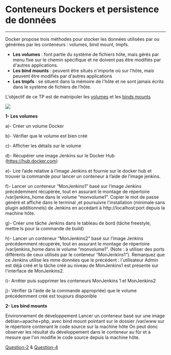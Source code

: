 # Conteneurs Dockers et persistence de données
---
Docker propose trois méthodes pour stocker les données utilisées par ou générées par les conteneurs : volumes, bind mount, tmpfs.
* **Les volumes** : font partie du système de fichiers hôte, mais gérés par menu fixe sur le chemin spécifique et ne doivent pas être modifiés par d'autres applications.
* **Les bind mounts** : peuvent être situés n'importe où sur l'hôte, mais peuvent être modifiés par d'autres applications
* **Les tmpfs** : se situent dans la mémoire de l'hôte et ne sont jamais écrits dans le système de fichiers de l’hôte.

L'objectif de ce TP est de matnipuler les [volumes](https://docs.docker.com/storage/volumes/) et les [binds mounts](https://docs.docker.com/storage/bind-mounts/)

![](https://docs.docker.com/storage/images/types-of-mounts-volume.png)


**1- Les volumes**

a)- Créer un volume Docker

b)- Vérifier que le volume est bien créé

c)- Afficher les détails sur le volume

d)- Récupérer une image Jenkins sur le Docker Hub (https://hub.docker.com)

e)- Lire l’aide relative à l’image Jenkins et fournie sur le docker hub et trouver la commande pour lancer un conteneur à l’aide de l’image jenkins.

f)- Lancer un conteneur “MonJenkins1” basé sur l’image Jenkins précédemment récupérée, tout en assurant le montage de répertoire /var/jenkins_home dans le volume “monvolume1”. Copier le mot de passe généré et affiché dans le terminal ,et poursuivre l'installation (minimale sans plugin additionnels) de Jenkins en accédant à http://localhost:port depuis la machine hôte.

g)- Créer une tâche Jenkins dans le tableau de bord (tâche freestyle, mettre ls pour la commande de build)

h)- Lancer un conteneur “MonJenkins2” basé sur l’image Jenkins précédemment récupérée, tout en assurant le montage de répertoire /var/jenkins_home dans le volume “monvolume1”. (Note : à utiliser des ports différents de ceux utilisés par le conteneur “MonJenkins1”). Remarquez que ce Jenkins utilise les mme données que le précédent : l'utilisateur Admin est déjà créé et la tâche créé au niveau de MonJenkins1 est présente sur l'interface de MonJenkins2.

i)- Arrêter puis supprimer les conteneurs MonJenkins 1 et MonJenkins2

j)- Vérifier (à l’aide de la commande appropriée) que le volume précédemment créé est toujours disponible


**2- Les bind mounts**

Environnement de développement 
Lancer un conteneur basé sur une image debian+apache+php, avec bind mount pointant sur le dossier /var/www sur le répertoire contenant le code source sur la machine hôte
On peut donc observer les résultat du développement dans le conteneur au fûr et à mesure que l'on modifie le code source depuis la machine hôte.



[Question-2](https://github.com/clem9669/DockerOrNot/blob/master/Question-2/Question-2.md) & [Question-4](https://github.com/clem9669/DockerOrNot/blob/master/Question-4/question-4.md)

